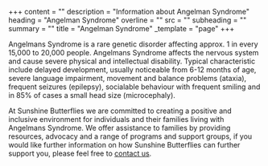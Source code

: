+++
content = ""
description = "Information about Angelman Syndrome"
heading = "Angelman Syndrome"
overline = ""
src = ""
subheading = ""
summary = ""
title = "Angelman Syndrome"
_template = "page"
+++

Angelmans Syndrome is a rare genetic disorder affecting approx. 1 in every 15,000 to 20,000 people. Angelmans Syndrome affects the nervous system and cause severe physical and intellectual disability. Typical characteristic include delayed development, usually noticeable from 6-12 months of age, severe language impairment, movement and balance problems (ataxia), frequent seizures (epilepsy), socialable behaviour with frequent smiling and in 85% of cases a small head size (microcephaly).

At Sunshine Butterflies we are committed to creating a positive and inclusive environment for individuals and their families living with Angelmans Syndrome. We offer assistance to families by providing resources, advocacy and a range of programs and support groups, if you would like further information on how Sunshine Butterflies can further support you, please feel free to [contact us](https://www.sunshinebutterflies.com.au/contact).
